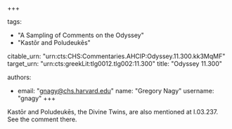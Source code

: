+++

tags:
- "A Sampling of Comments on the Odyssey"
- "Kastōr and Poludeukēs"

citable_urn: "urn:cts:CHS:Commentaries.AHCIP:Odyssey.11.300.kk3MqMF"
target_urn: "urn:cts:greekLit:tlg0012.tlg002:11.300"
title: "Odyssey 11.300"

authors:
- email: "gnagy@chs.harvard.edu"
  name: "Gregory Nagy"
  username: "gnagy"
+++

<p>Kastōr and Poludeukēs, the Divine Twins, are also mentioned at I.03.237. See the comment there. </p>